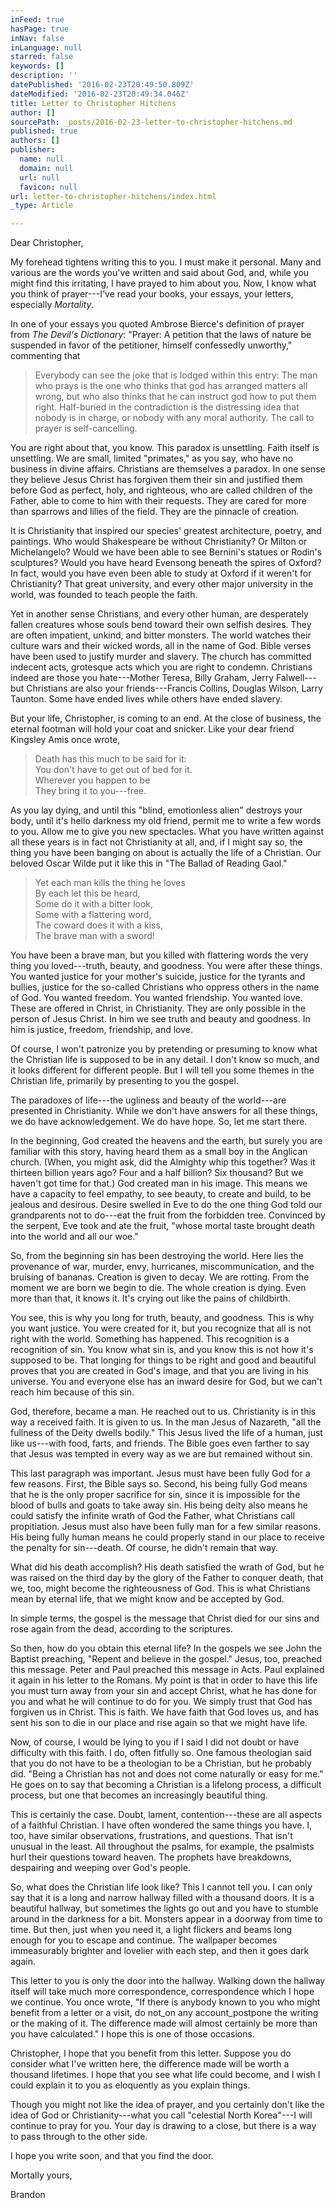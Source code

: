 ```yaml
---
inFeed: true
hasPage: true
inNav: false
inLanguage: null
starred: false
keywords: []
description: ''
datePublished: '2016-02-23T20:49:50.809Z'
dateModified: '2016-02-23T20:49:34.046Z'
title: Letter to Christopher Hitchens
author: []
sourcePath: _posts/2016-02-23-letter-to-christopher-hitchens.md
published: true
authors: []
publisher:
  name: null
  domain: null
  url: null
  favicon: null
url: letter-to-christopher-hitchens/index.html
_type: Article

---
```

Dear Christopher,

My forehead tightens writing this to you. I must make it personal. Many and various are the words you've written and said about God, and, while you might find this irritating, I have prayed to him about you. Now, I know what you think of prayer---I've read your books, your essays, your letters, especially _Mortality_.

In one of your essays you quoted Ambrose Bierce's definition of prayer from _The Devil's Dictionary_: "Prayer: A petition that the laws of nature be suspended in favor of the petitioner, himself confessedly unworthy," commenting that

> Everybody can see the joke that is lodged within this entry: The man who prays is the one who thinks that god has arranged matters all wrong, but who also thinks that he can instruct god how to put them right. Half-buried in the contradiction is the distressing idea that nobody is in charge, or nobody with any moral authority. The call to prayer is self-cancelling.

You are right about that, you know. This paradox is unsettling. Faith itself is unsettling. We are small, limited "primates," as you say, who have no business in divine affairs. Christians are themselves a paradox. In one sense they believe Jesus Christ has forgiven them their sin and justified them before God as perfect, holy, and righteous, who are called children of the Father, able to come to him with their requests. They are cared for more than sparrows and lilies of the field. They are the pinnacle of creation.

It is Christianity that inspired our species' greatest architecture, poetry, and paintings. Who would Shakespeare be without Christianity? Or Milton or Michelangelo? Would we have been able to see Bernini's statues or Rodin's sculptures? Would you have heard Evensong beneath the spires of Oxford? In fact, would you have even been able to study at Oxford if it weren't for Christianity? That great university, and every other major university in the world, was founded to teach people the faith.

Yet in another sense Christians, and every other human, are desperately fallen creatures whose souls bend toward their own selfish desires. They are often impatient, unkind, and bitter monsters. The world watches their culture wars and their wicked words, all in the name of God. Bible verses have been used to justify murder and slavery. The church has committed indecent acts, grotesque acts which you are right to condemn. Christians indeed are those you hate---Mother Teresa, Billy Graham, Jerry Falwell---but Christians are also your friends---Francis Collins, Douglas Wilson, Larry Taunton. Some have ended lives while others have ended slavery.

But your life, Christopher, is coming to an end. At the close of business, the eternal footman will hold your coat and snicker. Like your dear friend Kingsley Amis once wrote,

> Death has this much to be said for it:  
> You don't have to get out of bed for it.  
> Wherever you happen to be  
> They bring it to you---free.

As you lay dying, and until this "blind, emotionless alien" destroys your body, until it's hello darkness my old friend, permit me to write a few words to you. Allow me to give you new spectacles. What you have written against all these years is in fact not Christianity at all, and, if I might say so, the thing you have been banging on about is actually the life of a Christian. Our beloved Oscar Wilde put it like this in "The Ballad of Reading Gaol."

> Yet each man kills the thing he loves  
> By each let this be heard,  
> Some do it with a bitter look,  
> Some with a flattering word,  
> The coward does it with a kiss,  
> The brave man with a sword!

You have been a brave man, but you killed with flattering words the very thing you loved---truth, beauty, and goodness. You were after these things. You wanted justice for your mother's suicide, justice for the tyrants and bullies, justice for the so-called Christians who oppress others in the name of God. You wanted freedom. You wanted friendship. You wanted love. These are offered in Christ, in Christianity. They are only possible in the person of Jesus Christ. In him we see truth and beauty and goodness. In him is justice, freedom, friendship, and love.

Of course, I won't patronize you by pretending or presuming to know what the Christian life is supposed to be in any detail. I don't know so much, and it looks different for different people. But I will tell you some themes in the Christian life, primarily by presenting to you the gospel.

The paradoxes of life---the ugliness and beauty of the world---are presented in Christianity. While we don't have answers for all these things, we do have acknowledgement. We do have hope. So, let me start there.

In the beginning, God created the heavens and the earth, but surely you are familiar with this story, having heard them as a small boy in the Anglican church. (When, you might ask, did the Almighty whip this together? Was it thirteen billion years ago? Four and a half billion? Six thousand? But we haven't got time for that.) God created man in his image. This means we have a capacity to feel empathy, to see beauty, to create and build, to be jealous and desirous. Desire swelled in Eve to do the one thing God told our grandparents not to do---eat the fruit from the forbidden tree. Convinced by the serpent, Eve took and ate the fruit, "whose mortal taste brought death into the world and all our woe."

So, from the beginning sin has been destroying the world. Here lies the provenance of war, murder, envy, hurricanes, miscommunication, and the bruising of bananas. Creation is given to decay. We are rotting. From the moment we are born we begin to die. The whole creation is dying. Even more than that, it knows it. It's crying out like the pains of childbirth.

You see, this is why you long for truth, beauty, and goodness. This is why you want justice. You were created for it, but you recognize that all is not right with the world. Something has happened. This recognition is a recognition of sin. You know what sin is, and you know this is not how it's supposed to be. That longing for things to be right and good and beautiful proves that you are created in God's image, and that you are living in his universe. You and everyone else has an inward desire for God, but we can't reach him because of this sin.

God, therefore, became a man. He reached out to us. Christianity is in this way a received faith. It is given to us. In the man Jesus of Nazareth, "all the fullness of the Deity dwells bodily." This Jesus lived the life of a human, just like us---with food, farts, and friends. The Bible goes even farther to say that Jesus was tempted in every way as we are but remained without sin.

This last paragraph was important. Jesus must have been fully God for a few reasons. First, the Bible says so. Second, his being fully God means that he is the only proper sacrifice for sin, since it is impossible for the blood of bulls and goats to take away sin. His being deity also means he could satisfy the infinite wrath of God the Father, what Christians call propitiation. Jesus must also have been fully man for a few similar reasons. His being fully human means he could properly stand in our place to receive the penalty for sin---death. Of course, he didn't remain that way.

What did his death accomplish? His death satisfied the wrath of God, but he was raised on the third day by the glory of the Father to conquer death, that we, too, might become the righteousness of God. This is what Christians mean by eternal life, that we might know and be accepted by God.

In simple terms, the gospel is the message that Christ died for our sins and rose again from the dead, according to the scriptures.

So then, how do you obtain this eternal life? In the gospels we see John the Baptist preaching, "Repent and believe in the gospel." Jesus, too, preached this message. Peter and Paul preached this message in Acts. Paul explained it again in his letter to the Romans. My point is that in order to have this life you must turn away from your sin and accept Christ, what he has done for you and what he will continue to do for you. We simply trust that God has forgiven us in Christ. This is faith. We have faith that God loves us, and has sent his son to die in our place and rise again so that we might have life.

Now, of course, I would be lying to you if I said I did not doubt or have difficulty with this faith. I do, often fitfully so. One famous theologian said that you do not have to be a theologian to be a Christian, but he probably did. "Being a Christian has not and does not come naturally or easy for me." He goes on to say that becoming a Christian is a lifelong process, a difficult process, but one that becomes an increasingly beautiful thing.

This is certainly the case. Doubt, lament, contention---these are all aspects of a faithful Christian. I have often wondered the same things you have. I, too, have similar observations, frustrations, and questions. That isn't unusual in the least. All throughout the psalms, for example, the psalmists hurl their questions toward heaven. The prophets have breakdowns, despairing and weeping over God's people.

So, what does the Christian life look like? This I cannot tell you. I can only say that it is a long and narrow hallway filled with a thousand doors. It is a beautiful hallway, but sometimes the lights go out and you have to stumble around in the darkness for a bit. Monsters appear in a doorway from time to time. But then, just when you need it, a light flickers and beams long enough for you to escape and continue. The wallpaper becomes immeasurably brighter and lovelier with each step, and then it goes dark again.

This letter to you is only the door into the hallway. Walking down the hallway itself will take much more correspondence, correspondence which I hope we continue. You once wrote, "If there is anybody known to you who might benefit from a letter or a visit, do not_on any account_postpone the writing or the making of it. The difference made will almost certainly be more than you have calculated." I hope this is one of those occasions.

Christopher, I hope that you benefit from this letter. Suppose you do consider what I've written here, the difference made will be worth a thousand lifetimes. I hope that you see what life could become, and I wish I could explain it to you as eloquently as you explain things.

Though you might not like the idea of prayer, and you certainly don't like the idea of God or Christianity---what you call "celestial North Korea"---I will continue to pray for you. Your day is drawing to a close, but there is a way to pass through to the other side.

I hope you write soon, and that you find the door.

Mortally yours,

Brandon